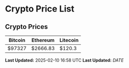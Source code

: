 # Crypto Price List

## Crypto Prices
| Bitcoin | Ethereum | Litecoin |
| ------- | -------- | -------- |
| $97327 | $2666.83 | $120.3 |
**Last Updated:** 2025-02-10 16:58 UTC
**Last Updated:** $DATE$
